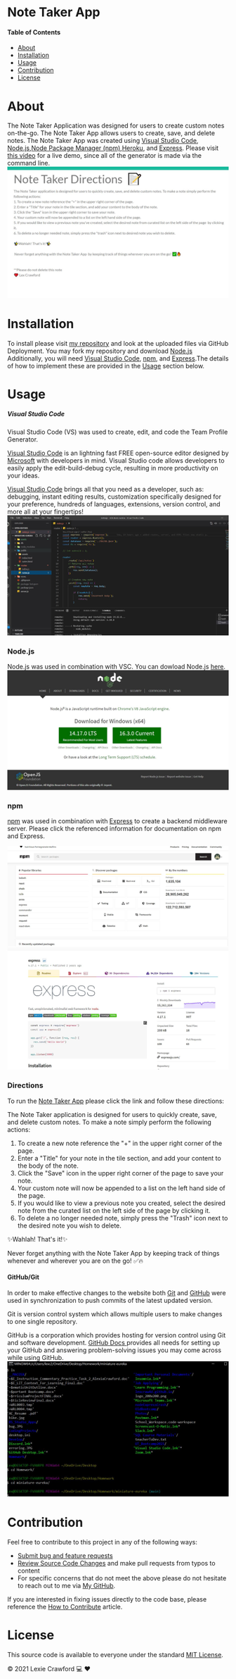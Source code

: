 # Note Taker App

#### Table of Contents

- [About](#About)
- [Installation](#Installation)
- [Usage](#Usage)
- [Contribution](#Contribution)
- [License](#License)

# About

The Note Taker Application was designed for users to create custom notes on-the-go. The Note Taker App allows users to create, save, and delete notes. The Note Taker App was created using [Visual Studio Code](https://code.visualstudio.com/), [Node.js](https://nodejs.org/en/),[Node Package Manager (npm)](https://www.npmjs.com/),[Heroku](http://heroku.com/), and [Express](https://expressjs.com/).
Please visit [this video](https://drive.google.com/file/d/1YBGQGzkXizTpFmDODRhGQycl0UWuVa2X/view?usp=sharing) for a live demo, since all of the generator is made via the command line.
![](assets/photos/directionsnoteapp.JPG)

# Installation

To install please visit [my repository](https://github.com/lexcraw4d/miniature-eureka) and look at the uploaded files via GitHub Deployment. You may fork my repository and download [Node.js](https://nodejs.org/en/) Additionally, you will need [Visual Studio Code](https://code.visualstudio.com/), [npm](https://www.npmjs.com/), and [Express](https://www.npmjs.com/package/express).The details of how to implement these are provided in the [Usage](#Usage) section below.

# Usage

##### Visual Studio Code

Visual Studio Code (VS) was used to create, edit, and code the Team Profile Generator.

[Visual Studio Code](https://code.visualstudio.com/) is an lightning fast FREE open-source editor designed by [Microsoft](https://www.microsoft.com/en-us/) with developers in mind. Visual Studio code allows developers to easily apply the edit-build-debug cycle, resulting in more productivity on your ideas.

[Visual Studio Code](https://code.visualstudio.com/) brings all that you need as a developer, such as: debugging, instant editing results, customization specifically designed for your preference, hundreds of languages, extensions, version control, and more all at your fingertips!
![](assets/photos/VSC.JPG)

### Node.js

Node.js was used in combination with VSC. You can dowload Node.js [here](https://nodejs.org/en/).
![](assets/photos/node.JPG)

### npm

[npm](https://www.npmjs.com/package/inquirer) was used in combination with [Express](https://expressjs.com/) to create a backend middleware server. Please click the referenced information for documentation on npm and Express.

![](assets/photos/npm.JPG)
![](assets/photos/express.JPG)

### Directions

To run the [Note Taker App](https://note-taker-app-aac.herokuapp.com/) please click the link and follow these directions:

The Note Taker application is designed for users to quickly create, save, and delete custom notes. To make a note simply perform the following actions:

1. To create a new note reference the "+" in the upper right corner of the page.
2. Enter a "Title" for your note in the tile section, and add your content to the body of the note.
3. Click the "Save" icon in the upper right corner of the page to save your note.
4. Your custom note will now be appended to a list on the left hand side of the page.
5. If you would like to view a previous note you created, select the desired note from the curated list on the left side of the page by clicking it.
6. To delete a no longer needed note, simply press the "Trash" icon next to the desired note you wish to delete.

✨Wahlah! That's it!✨

Never forget anything with the Note Taker App by keeping track of things whenever and wherever you are on the go! ✅🔥

#### GitHub/Git

In order to make effective changes to the website both [Git](https://gitforwindows.org/) and [GitHub](https://github.com/) were used in synchronization to push commits of the latest updated version.

Git is version control system which allows multiple users to make changes to one single repository.

GitHub is a corporation which provides hosting for version control using Git and software development. [GitHub Docs ](https://docs.github.com/en/free-pro-team@latest/github/setting-up-and-managing-your-github-user-account/managing-user-account-settings) provides all needs for setting up your GitHub and answering problem-solving issues you may come across while using GitHub.
![](assets/photos/bash.JPG)

# Contribution

Feel free to contribute to this project in any of the following ways:

- [Submit bug and feature requests](https://github.com/lexcraw4d/miniature-eureka/issues)
- [Review Source Code Changes](https://github.com/lexcraw4d/miniature-eureka/pulls) and make pull requests from typos to content
- For specific concerns that do not meet the above please do not hesitate to reach out to me via [My GitHub](https://github.com/lexcraw4d).

If you are interested in fixing issues directly to the code base, please reference the [How to Contribute](https://github.com/microsoft/vscode/wiki/How-to-Contribute) article.

# License

This source code is available to everyone under the standard [MIT License](https://github.com/microsoft/vscode/blob/master/LICENSE.txt).

:copyright: 2021 Lexie Crawford :computer: :heart:
